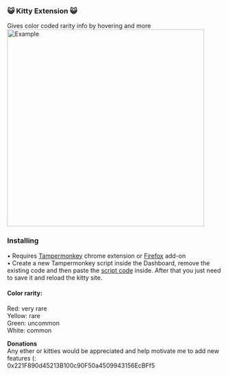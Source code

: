 ### 😺 Kitty Extension 😺
Gives color coded rarity info by hovering and more  
<img src="https://thumbs.gfycat.com/CloudyWarlikeChrysalis-size_restricted.gif" alt="Example" height="460px">

### Installing
• Requires [Tampermonkey](https://chrome.google.com/webstore/detail/tampermonkey/dhdgffkkebhmkfjojejmpbldmpobfkfo?hl=en) chrome extension or [Firefox](https://addons.mozilla.org/en-US/firefox/addon/tampermonkey/) add-on   
• Create a new Tampermonkey script inside the Dashboard, remove the existing code and then paste the [script code](https://raw.githubusercontent.com/HaJaeKyung/CryptoCatAdd/master/script) inside. After that you just need to save it and reload the kitty site.

#### Color rarity:
Red: very rare  
Yellow: rare  
Green: uncommon  
White: common   

**Donations**  
Any ether or kitties would be appreciated and help motivate me to add new features (:  
0x221F890d45213B100c90F50a4509943156EcBFf5
